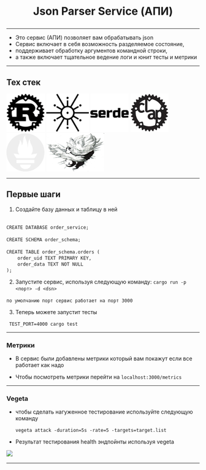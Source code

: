 # <p style="text-align:center;">Json Parser Service (АПИ)</p>


---
- Это сервис (АПИ) позволяет вам обрабатывать json
- Сервис включает в себя возможность разделяемое состояние,
- поддерживает обработку аргументов командной строки,
- а также включает тщательное ведение логи и юнит тесты и метрики


----

## Тех стек
<img src="assets/rust.jpg" height="100">
<img src="assets/Tokio_logo.jpg" height="100">
<img src="assets/serde.jpg" height="100">
<img src="assets/clap.jpeg" height="100">
<img src="assets/prometheus.svg" height="100">
<img src="assets/vegeta.jpeg" height="100" width="150">

---

## Первые шаги

1. Создайте базу данных и таблицу в ней 

```postgresql

CREATE DATABASE order_service;

CREATE SCHEMA order_schema;

CREATE TABLE order_schema.orders (
    order_uid TEXT PRIMARY KEY,
    order_data TEXT NOT NULL
);

```

2. Запустите cервис, используя следующую команду:
   `cargo run -p <порт> -d <dsn>` 

 `по умолчанию порт сервис работает на порт 3000`

3. Теперь можете запустит тесты

```shell
 TEST_PORT=4000 cargo test
```

---

### Метрики

- В сервис были добавлены метрики который вам покажут если все работает как надо

- Чтобы посмотреть метрики перейти на `localhost:3000/metrics`

---
### Vegeta

- чтобы сделать нагуженное тестирование используйте следующую команду

     ```shell
   vegeta attack -duration=5s -rate=5 -targets=target.list 
  ```
  
- Результат тестирования health эндпойнты используя vegeta

<img src="assets/stress_test.png" width="1244">


---
